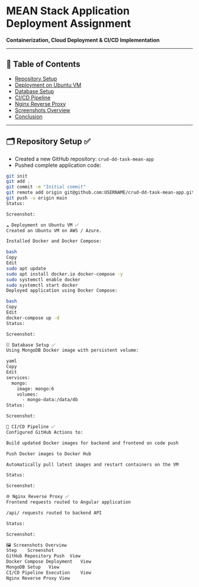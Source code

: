 # MEAN Stack Application Deployment Assignment

**Containerization, Cloud Deployment & CI/CD Implementation**  

---

## 📌 Table of Contents
- [Repository Setup](#repository-setup)  
- [Deployment on Ubuntu VM](#deployment-on-ubuntu-vm)  
- [Database Setup](#database-setup)  
- [CI/CD Pipeline](#cicd-pipeline)  
- [Nginx Reverse Proxy](#nginx-reverse-proxy)  
- [Screenshots Overview](#screenshots-overview)  
- [Conclusion](#conclusion)  

---

## 🗂 Repository Setup ✅

- Created a new GitHub repository: `crud-dd-task-mean-app`  
- Pushed complete application code:

```bash
git init
git add .
git commit -m "Initial commit"
git remote add origin git@github.com:USERNAME/crud-dd-task-mean-app.git
git push -u origin main
Status:

Screenshot:

☁ Deployment on Ubuntu VM ✅
Created an Ubuntu VM on AWS / Azure.

Installed Docker and Docker Compose:

bash
Copy
Edit
sudo apt update
sudo apt install docker.io docker-compose -y
sudo systemctl enable docker
sudo systemctl start docker
Deployed application using Docker Compose:

bash
Copy
Edit
docker-compose up -d
Status:

Screenshot:

🗄 Database Setup ✅
Using MongoDB Docker image with persistent volume:

yaml
Copy
Edit
services:
  mongo:
    image: mongo:6
    volumes:
      - mongo-data:/data/db
Status:

Screenshot:

🔄 CI/CD Pipeline ✅
Configured GitHub Actions to:

Build updated Docker images for backend and frontend on code push

Push Docker images to Docker Hub

Automatically pull latest images and restart containers on the VM

Status:

Screenshot:

🌐 Nginx Reverse Proxy ✅
Frontend requests routed to Angular application

/api/ requests routed to backend API

Status:

Screenshot:

🖼 Screenshots Overview
Step	Screenshot
GitHub Repository Push	View
Docker Compose Deployment	View
MongoDB Setup	View
CI/CD Pipeline Execution	View
Nginx Reverse Proxy	View
